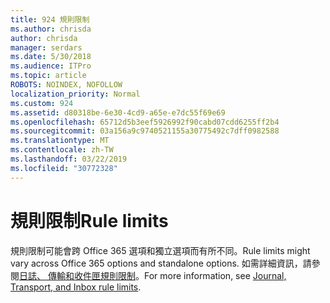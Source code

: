 ```yaml
---
title: 924 規則限制
ms.author: chrisda
author: chrisda
manager: serdars
ms.date: 5/30/2018
ms.audience: ITPro
ms.topic: article
ROBOTS: NOINDEX, NOFOLLOW
localization_priority: Normal
ms.custom: 924
ms.assetid: d80318be-6e30-4cd9-a65e-e7dc55f69e69
ms.openlocfilehash: 65712d5b3eef5926992f90cabd07cdd6255ff2b4
ms.sourcegitcommit: 03a156a9c9740521155a30775492c7dff0982588
ms.translationtype: MT
ms.contentlocale: zh-TW
ms.lasthandoff: 03/22/2019
ms.locfileid: "30772328"
---
```

# <a name="rule-limits"></a><span data-ttu-id="1f0c1-102">規則限制</span><span class="sxs-lookup"><span data-stu-id="1f0c1-102">Rule limits</span></span>

<span data-ttu-id="1f0c1-103">規則限制可能會跨 Office 365 選項和獨立選項而有所不同。</span><span class="sxs-lookup"><span data-stu-id="1f0c1-103">Rule limits might vary across Office 365 options and standalone options.</span></span> <span data-ttu-id="1f0c1-104">如需詳細資訊，請參閱[日誌、 傳輸和收件匣規則限制](https://technet.microsoft.com/library/exchange-online-limits.aspx)。</span><span class="sxs-lookup"><span data-stu-id="1f0c1-104">For more information, see [Journal, Transport, and Inbox rule limits](https://technet.microsoft.com/library/exchange-online-limits.aspx).</span></span>
  

